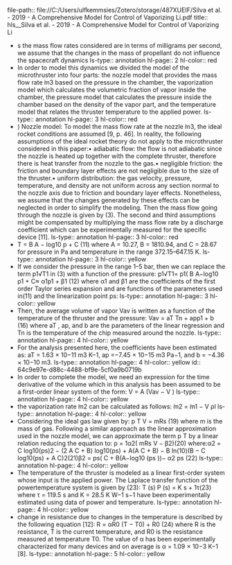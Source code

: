 file-path:: file://C:/Users/ulfkemmsies/Zotero/storage/487XUEIF/Silva et al. - 2019 - A Comprehensive Model for Control of Vaporizing Li.pdf
title:: hls__Silva et al. - 2019 - A Comprehensive Model for Control of Vaporizing Li

- s the mass flow rates considered are in terms of milligrams per second, we assume that the changes in the mass of propellant do not influence the spacecraft dynamics
  ls-type:: annotation
  hl-page:: 2
  hl-color:: red
- In order to model this dynamics we divided the model of the microthruster into four parts: the nozzle model that provides the mass flow rate  ̇m3 based on the pressure in the chamber, the vaporization model which calculates the volumetric fraction of vapor inside the chamber, the pressure model that calculates the pressure inside the chamber based on the density of the vapor part, and the temperature model that relates the thruster temperature to the applied power.
  ls-type:: annotation
  hl-page:: 3
  hl-color:: red
- ) Nozzle model: To model the mass flow rate at the nozzle ̇m3, the ideal rocket conditions are assumed [9, p. 46]. In reality, the following assumptions of the ideal rocket theory do not apply to the microthruster considered in this paper:• adiabatic flow: the flow is not adiabatic since the nozzle is heated up together with the complete thruster, therefore there is heat transfer from the nozzle to the gas.• negligible friction: the friction and boundary layer effects are not negligible due to the size of the thruster.• uniform distribution: the gas velocity, pressure, temperature, and density are not uniform across any section normal to the nozzle axis due to friction and boundary layer effects. Nonetheless, we assume that the changes generated by these effects can be neglected in order to simplify the modeling. Then the mass flow going through the nozzle is given by (3). The second and third assumptions might be compensated by multiplying the mass flow rate by a discharge coefficient which can be experimentally measured for the specific device [11].
  ls-type:: annotation
  hl-page:: 3
  hl-color:: red
- T = B A − log10 p + C (11) where A = 10.27, B = 1810.94, and C = 28.67 for pressure in Pa and temperature in the range 372.15–647.15 K.
  ls-type:: annotation
  hl-page:: 3
  hl-color:: yellow
- If we consider the pressure in the range 1–5 bar, then we can replace the term p1√T1 in (3) with a function of the pressure: p1√T1= p1( B A−log10 p1 + C≈ α1p1 + β1 (12) where α1 and β1 are the coefficients of the first order Taylor series expansion and are functions of the parameters used in(11) and the linearization point ps:
  ls-type:: annotation
  hl-page:: 3
  hl-color:: yellow
- Then, the average volume of vapor Vav is written as a function of the temperature of the thruster and the pressure: Vav = aT Tn + app1 + b (16) where aT , ap, and b are the parameters of the linear regression and Tn is the temperature of the chip measured around the nozzle.
  ls-type:: annotation
  hl-page:: 4
  hl-color:: yellow
- For the analysis presented here, the coefficients have been estimated as: aT = 1.63 × 10−11 m3 K−1, ap =−7.45 × 10−15 m3 Pa−1, and b = −4.36 × 10−10 m3.
  ls-type:: annotation
  hl-page:: 4
  hl-color:: yellow
  id:: 64c9e97e-d88c-4488-bf9e-5cf0a9b0719b
- In order to complete the model, we need an expression for the time derivative of the volume which in this analysis has been assumed to be a first-order linear system of the form: ̇V = A (Vav − V )
  ls-type:: annotation
  hl-page:: 4
  hl-color:: yellow
- the vaporization rate  ̇m2 can be calculated as follows: ̇m2 =  ̇m1 −  ̇V ρl
  ls-type:: annotation
  hl-page:: 4
  hl-color:: yellow
- Considering the ideal gas law given by: p T V = mRs (19) where m is the mass of gas. Following a similar approach as the linear approximation used in the nozzle model, we can approximate the term p T by a linear relation reducing the equation to: p = 1α2( mRs V − β2)(20) where:α2 = C log10(ps)2 − (2 A C + B) log10(ps) + A(A C + B) − B ln(10)(B − C log10(ps) + A C)2(21)β2 = ps( C + B(A−log10 (ps ))− α2 ps (22)
  ls-type:: annotation
  hl-page:: 4
  hl-color:: yellow
- The temperature of the thruster is modeled as a linear first-order system whose input is the applied power. The Laplace transfer function of the powertemperature system is given by (23): T (s) P (s) = K s + 1τ(23) where τ = 119.5 s and K = 28.5 K W−1 s−1 have been experimentally estimated using data of power and temperature.
  ls-type:: annotation
  hl-page:: 4
  hl-color:: yellow
- change in resistance due to changes in the temperature is described by the following equation [12]: R = αR0 (T − T0) + R0 (24) where R is the resistance, T is the current temperature, and R0 is the resistance measured at temperature T0. The value of α has been experimentally characterized for many devices and on average is α = 1.09 × 10−3 K−1 [8].
  ls-type:: annotation
  hl-page:: 5
  hl-color:: yellow